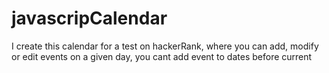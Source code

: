# javascripCalendar
I create this calendar for a test on hackerRank, where you can add, modify or edit events on a given day, you cant add event to dates before current
